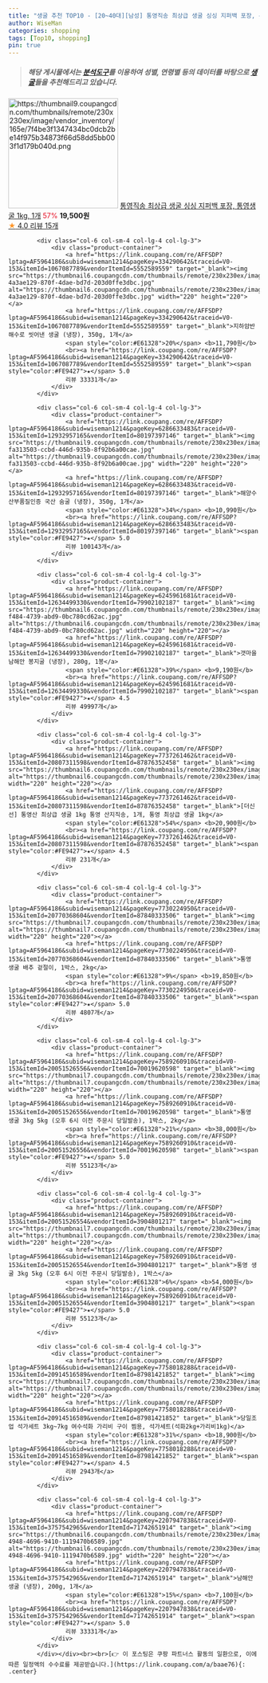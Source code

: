 ```yaml
---
title: "생굴 추천 TOP10 - [20~40대][남성] 통영직송 최상급 생굴 싱싱 지퍼백 포장, 통영생굴 1kg, 1개"
author: WiseMan
categories: shopping
tags: [Top10, shopping]
pin: true
---
```


> ##### 해당 게시물에서는 [**분석도구**](https://itemscout.io/)를 이용하여 **성별**, **연령별** 등의 데이터를 바탕으로 [**생굴**](https://link.coupang.com/a/baae76)들을 추천해드리고 있습니다.
<div class="container"><div class="row">
            <div class="col-6 col-sm-4 col-lg-4 col-lg-3">
                <div class="product-container">
                    <a href="https://link.coupang.com/re/AFFSDP?lptag=AF5964186&subid=wiseman1214&pageKey=7236159583&traceid=V0-153&itemId=18373763993&vendorItemId=80421916540" target="_blank"><img src="https://thumbnail9.coupangcdn.com/thumbnails/remote/230x230ex/image/vendor_inventory/165e/7f4be3f1347434bc0dcb2be14f975b34873f66d58dd5bb003f1d179b040d.png" alt="https://thumbnail9.coupangcdn.com/thumbnails/remote/230x230ex/image/vendor_inventory/165e/7f4be3f1347434bc0dcb2be14f975b34873f66d58dd5bb003f1d179b040d.png" width="220" height="220"></a>
                    <a href="https://link.coupang.com/re/AFFSDP?lptag=AF5964186&subid=wiseman1214&pageKey=7236159583&traceid=V0-153&itemId=18373763993&vendorItemId=80421916540" target="_blank">통영직송 최상급 생굴 싱싱 지퍼백 포장, 통영생굴 1kg, 1개</a>
                    <span style="color:#E61328">57%</span> <b>19,500원</b>
                    <br><a href="https://link.coupang.com/re/AFFSDP?lptag=AF5964186&subid=wiseman1214&pageKey=7236159583&traceid=V0-153&itemId=18373763993&vendorItemId=80421916540" target="_blank"><span style="color:#FE9427">★</span> 4.0
                    리뷰 15개</a>
                </div>
            </div>
            
            <div class="col-6 col-sm-4 col-lg-4 col-lg-3">
                <div class="product-container">
                    <a href="https://link.coupang.com/re/AFFSDP?lptag=AF5964186&subid=wiseman1214&pageKey=334290642&traceid=V0-153&itemId=1067087789&vendorItemId=5552589559" target="_blank"><img src="https://thumbnail6.coupangcdn.com/thumbnails/remote/230x230ex/image/retail/images/1148554632180587-4a3ae129-870f-4dae-bd7d-203d0ffe3dbc.jpg" alt="https://thumbnail6.coupangcdn.com/thumbnails/remote/230x230ex/image/retail/images/1148554632180587-4a3ae129-870f-4dae-bd7d-203d0ffe3dbc.jpg" width="220" height="220"></a>
                    <a href="https://link.coupang.com/re/AFFSDP?lptag=AF5964186&subid=wiseman1214&pageKey=334290642&traceid=V0-153&itemId=1067087789&vendorItemId=5552589559" target="_blank">지하암반해수로 씻어낸 생굴 (냉장), 350g, 1개</a>
                    <span style="color:#E61328">20%</span> <b>11,790원</b>
                    <br><a href="https://link.coupang.com/re/AFFSDP?lptag=AF5964186&subid=wiseman1214&pageKey=334290642&traceid=V0-153&itemId=1067087789&vendorItemId=5552589559" target="_blank"><span style="color:#FE9427">★</span> 5.0
                    리뷰 33331개</a>
                </div>
            </div>
            
            <div class="col-6 col-sm-4 col-lg-4 col-lg-3">
                <div class="product-container">
                    <a href="https://link.coupang.com/re/AFFSDP?lptag=AF5964186&subid=wiseman1214&pageKey=6286633483&traceid=V0-153&itemId=12932957165&vendorItemId=80197397146" target="_blank"><img src="https://thumbnail9.coupangcdn.com/thumbnails/remote/230x230ex/image/retail/images/575389753688611-fa313503-ccbd-446d-935b-8f92b6a00cae.jpg" alt="https://thumbnail9.coupangcdn.com/thumbnails/remote/230x230ex/image/retail/images/575389753688611-fa313503-ccbd-446d-935b-8f92b6a00cae.jpg" width="220" height="220"></a>
                    <a href="https://link.coupang.com/re/AFFSDP?lptag=AF5964186&subid=wiseman1214&pageKey=6286633483&traceid=V0-153&itemId=12932957165&vendorItemId=80197397146" target="_blank">해양수산부품질인증 국산 숨굴 (냉장), 350g, 1개</a>
                    <span style="color:#E61328">34%</span> <b>10,990원</b>
                    <br><a href="https://link.coupang.com/re/AFFSDP?lptag=AF5964186&subid=wiseman1214&pageKey=6286633483&traceid=V0-153&itemId=12932957165&vendorItemId=80197397146" target="_blank"><span style="color:#FE9427">★</span> 5.0
                    리뷰 100143개</a>
                </div>
            </div>
            
            <div class="col-6 col-sm-4 col-lg-4 col-lg-3">
                <div class="product-container">
                    <a href="https://link.coupang.com/re/AFFSDP?lptag=AF5964186&subid=wiseman1214&pageKey=6245961681&traceid=V0-153&itemId=12634499330&vendorItemId=79902102187" target="_blank"><img src="https://thumbnail6.coupangcdn.com/thumbnails/remote/230x230ex/image/retail/images/2021/12/20/18/4/91507543-f484-4739-abd9-0bc780cd62ac.jpg" alt="https://thumbnail6.coupangcdn.com/thumbnails/remote/230x230ex/image/retail/images/2021/12/20/18/4/91507543-f484-4739-abd9-0bc780cd62ac.jpg" width="220" height="220"></a>
                    <a href="https://link.coupang.com/re/AFFSDP?lptag=AF5964186&subid=wiseman1214&pageKey=6245961681&traceid=V0-153&itemId=12634499330&vendorItemId=79902102187" target="_blank">갯마을 남해안 봉지굴 (냉장), 280g, 1봉</a>
                    <span style="color:#E61328">39%</span> <b>9,190원</b>
                    <br><a href="https://link.coupang.com/re/AFFSDP?lptag=AF5964186&subid=wiseman1214&pageKey=6245961681&traceid=V0-153&itemId=12634499330&vendorItemId=79902102187" target="_blank"><span style="color:#FE9427">★</span> 4.5
                    리뷰 49997개</a>
                </div>
            </div>
            
            <div class="col-6 col-sm-4 col-lg-4 col-lg-3">
                <div class="product-container">
                    <a href="https://link.coupang.com/re/AFFSDP?lptag=AF5964186&subid=wiseman1214&pageKey=7737261462&traceid=V0-153&itemId=20807311598&vendorItemId=87876352458" target="_blank"><img src="https://thumbnail6.coupangcdn.com/thumbnails/remote/230x230ex/image/vendor_inventory/f38b/715ac6de745b807e4d5ada3322ca7b2b07af1955b191ccccecf2c4979540.png" alt="https://thumbnail6.coupangcdn.com/thumbnails/remote/230x230ex/image/vendor_inventory/f38b/715ac6de745b807e4d5ada3322ca7b2b07af1955b191ccccecf2c4979540.png" width="220" height="220"></a>
                    <a href="https://link.coupang.com/re/AFFSDP?lptag=AF5964186&subid=wiseman1214&pageKey=7737261462&traceid=V0-153&itemId=20807311598&vendorItemId=87876352458" target="_blank">[더신선] 통영산 최상급 생굴 1kg 통영 산지직송, 1개, 통영 최상급 생굴 1kg</a>
                    <span style="color:#E61328">54%</span> <b>20,900원</b>
                    <br><a href="https://link.coupang.com/re/AFFSDP?lptag=AF5964186&subid=wiseman1214&pageKey=7737261462&traceid=V0-153&itemId=20807311598&vendorItemId=87876352458" target="_blank"><span style="color:#FE9427">★</span> 4.5
                    리뷰 231개</a>
                </div>
            </div>
            
            <div class="col-6 col-sm-4 col-lg-4 col-lg-3">
                <div class="product-container">
                    <a href="https://link.coupang.com/re/AFFSDP?lptag=AF5964186&subid=wiseman1214&pageKey=7730224950&traceid=V0-153&itemId=20770368604&vendorItemId=87840333506" target="_blank"><img src="https://thumbnail7.coupangcdn.com/thumbnails/remote/230x230ex/image/vendor_inventory/1f85/ebb24387f77318514e10ae2ab2099b3e22526f0d90b279436e8029f3fe5b.jpg" alt="https://thumbnail7.coupangcdn.com/thumbnails/remote/230x230ex/image/vendor_inventory/1f85/ebb24387f77318514e10ae2ab2099b3e22526f0d90b279436e8029f3fe5b.jpg" width="220" height="220"></a>
                    <a href="https://link.coupang.com/re/AFFSDP?lptag=AF5964186&subid=wiseman1214&pageKey=7730224950&traceid=V0-153&itemId=20770368604&vendorItemId=87840333506" target="_blank">통영 생굴 배추 겉절이, 1박스, 2kg</a>
                    <span style="color:#E61328">9%</span> <b>19,850원</b>
                    <br><a href="https://link.coupang.com/re/AFFSDP?lptag=AF5964186&subid=wiseman1214&pageKey=7730224950&traceid=V0-153&itemId=20770368604&vendorItemId=87840333506" target="_blank"><span style="color:#FE9427">★</span> 5.0
                    리뷰 4807개</a>
                </div>
            </div>
            
            <div class="col-6 col-sm-4 col-lg-4 col-lg-3">
                <div class="product-container">
                    <a href="https://link.coupang.com/re/AFFSDP?lptag=AF5964186&subid=wiseman1214&pageKey=7589260910&traceid=V0-153&itemId=20051526556&vendorItemId=70019620598" target="_blank"><img src="https://thumbnail7.coupangcdn.com/thumbnails/remote/230x230ex/image/vendor_inventory/bf80/b451a61dc51b9416ac680434dbc060a3737a086febe6f47a2a79b29df30f.jpg" alt="https://thumbnail7.coupangcdn.com/thumbnails/remote/230x230ex/image/vendor_inventory/bf80/b451a61dc51b9416ac680434dbc060a3737a086febe6f47a2a79b29df30f.jpg" width="220" height="220"></a>
                    <a href="https://link.coupang.com/re/AFFSDP?lptag=AF5964186&subid=wiseman1214&pageKey=7589260910&traceid=V0-153&itemId=20051526556&vendorItemId=70019620598" target="_blank">통영 생굴 3kg 5kg (오후 6시 이전 주문시 당일발송), 1박스, 2kg</a>
                    <span style="color:#E61328">21%</span> <b>38,000원</b>
                    <br><a href="https://link.coupang.com/re/AFFSDP?lptag=AF5964186&subid=wiseman1214&pageKey=7589260910&traceid=V0-153&itemId=20051526556&vendorItemId=70019620598" target="_blank"><span style="color:#FE9427">★</span> 5.0
                    리뷰 55123개</a>
                </div>
            </div>
            
            <div class="col-6 col-sm-4 col-lg-4 col-lg-3">
                <div class="product-container">
                    <a href="https://link.coupang.com/re/AFFSDP?lptag=AF5964186&subid=wiseman1214&pageKey=7589260910&traceid=V0-153&itemId=20051526554&vendorItemId=3904801217" target="_blank"><img src="https://thumbnail7.coupangcdn.com/thumbnails/remote/230x230ex/image/vendor_inventory/bf80/b451a61dc51b9416ac680434dbc060a3737a086febe6f47a2a79b29df30f.jpg" alt="https://thumbnail7.coupangcdn.com/thumbnails/remote/230x230ex/image/vendor_inventory/bf80/b451a61dc51b9416ac680434dbc060a3737a086febe6f47a2a79b29df30f.jpg" width="220" height="220"></a>
                    <a href="https://link.coupang.com/re/AFFSDP?lptag=AF5964186&subid=wiseman1214&pageKey=7589260910&traceid=V0-153&itemId=20051526554&vendorItemId=3904801217" target="_blank">통영 생굴 3kg 5kg (오후 6시 이전 주문시 당일발송), 1박스</a>
                    <span style="color:#E61328">6%</span> <b>54,000원</b>
                    <br><a href="https://link.coupang.com/re/AFFSDP?lptag=AF5964186&subid=wiseman1214&pageKey=7589260910&traceid=V0-153&itemId=20051526554&vendorItemId=3904801217" target="_blank"><span style="color:#FE9427">★</span> 5.0
                    리뷰 55123개</a>
                </div>
            </div>
            
            <div class="col-6 col-sm-4 col-lg-4 col-lg-3">
                <div class="product-container">
                    <a href="https://link.coupang.com/re/AFFSDP?lptag=AF5964186&subid=wiseman1214&pageKey=7758018288&traceid=V0-153&itemId=20914516589&vendorItemId=87981421852" target="_blank"><img src="https://thumbnail7.coupangcdn.com/thumbnails/remote/230x230ex/image/vendor_inventory/64f8/4482916949cbb1e636f4c3274886340a7d72789af9892890342ac2eeb770.jpg" alt="https://thumbnail7.coupangcdn.com/thumbnails/remote/230x230ex/image/vendor_inventory/64f8/4482916949cbb1e636f4c3274886340a7d72789af9892890342ac2eeb770.jpg" width="220" height="220"></a>
                    <a href="https://link.coupang.com/re/AFFSDP?lptag=AF5964186&subid=wiseman1214&pageKey=7758018288&traceid=V0-153&itemId=20914516589&vendorItemId=87981421852" target="_blank">당일조업 석가세트 3kg~7kg 여수석화 가리비 구이 찜용, 석가세트(석화2kg+가리비1kg)</a>
                    <span style="color:#E61328">31%</span> <b>18,900원</b>
                    <br><a href="https://link.coupang.com/re/AFFSDP?lptag=AF5964186&subid=wiseman1214&pageKey=7758018288&traceid=V0-153&itemId=20914516589&vendorItemId=87981421852" target="_blank"><span style="color:#FE9427">★</span> 4.5
                    리뷰 2943개</a>
                </div>
            </div>
            
            <div class="col-6 col-sm-4 col-lg-4 col-lg-3">
                <div class="product-container">
                    <a href="https://link.coupang.com/re/AFFSDP?lptag=AF5964186&subid=wiseman1214&pageKey=2207947838&traceid=V0-153&itemId=3757542965&vendorItemId=71742651914" target="_blank"><img src="https://thumbnail6.coupangcdn.com/thumbnails/remote/230x230ex/image/retail/images/2020/10/07/11/9/434a5f1a-4948-4696-9410-1119470b6589.jpg" alt="https://thumbnail6.coupangcdn.com/thumbnails/remote/230x230ex/image/retail/images/2020/10/07/11/9/434a5f1a-4948-4696-9410-1119470b6589.jpg" width="220" height="220"></a>
                    <a href="https://link.coupang.com/re/AFFSDP?lptag=AF5964186&subid=wiseman1214&pageKey=2207947838&traceid=V0-153&itemId=3757542965&vendorItemId=71742651914" target="_blank">남해안 생굴 (냉장), 200g, 1개</a>
                    <span style="color:#E61328">15%</span> <b>7,100원</b>
                    <br><a href="https://link.coupang.com/re/AFFSDP?lptag=AF5964186&subid=wiseman1214&pageKey=2207947838&traceid=V0-153&itemId=3757542965&vendorItemId=71742651914" target="_blank"><span style="color:#FE9427">★</span> 5.0
                    리뷰 33331개</a>
                </div>
            </div>
            </div></div><br><br>[👉 이 포스팅은 쿠팡 파트너스 활동의 일환으로, 이에 따른 일정액의 수수료를 제공받습니다.](https://link.coupang.com/a/baae76){: .center}